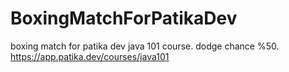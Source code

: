 # BoxingMatchForPatikaDev
boxing match for patika dev java 101 course. dodge chance %50. https://app.patika.dev/courses/java101
